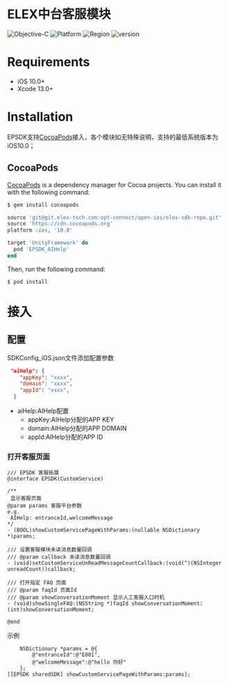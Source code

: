 # ELEX中台客服模块
![Objective-C](https://img.shields.io/badge/Objective--C-blue.svg?style=flat)
![Platform](https://img.shields.io/badge/platform-iOS-A1A1A1?style=flat)
![Region](https://img.shields.io/badge/region-CN_|_Oversea-green.svg?style=flat)
![version](https://img.shields.io/badge/iOS-12.0-orange.svg?style=flat)

# Requirements

- iOS 10.0+
- Xcode 13.0+

# Installation

EPSDK支持[CocoaPods](https://cocoapods.org)接入，各个模块如无特殊说明，支持的最低系统版本为iOS10.0；
## CocoaPods
[CocoaPods](http://cocoapods.org) is a dependency manager for Cocoa projects. You can install it with the following command:

```bash
$ gem install cocoapods
```

```ruby
source 'git@git.elex-tech.com:opt-connect/open-ios/elex-sdk-repo.git'
source 'https://cdn.cocoapods.org'
platform :ios, '10.0'

target 'UnityFramework' do
  pod 'EPSDK_AIHelp'
end
```
Then, run the following command:

```bash
$ pod install
```

# 接入
## 配置
SDKConfig_iOS.json文件添加配置参数

```json
 "aiHelp": {
    "appKey": "xxxx",
    "domain": "xxxx",
    "appId": "xxxx",
  }
```

- aiHelp:AIHelp配置
	- appKey:AIHelp分配的APP KEY
	- domain:AIHelp分配的APP DOMAIN
	- appId:AIHelp分配的APP ID

### 打开客服页面
```objc
/// EPSDK 客服拓展
@interface EPSDK(CustomService)

/**
 显示客服页面
@param params 客服平台参数
e.g.
 AIHelp: entranceId,welcomeMessage
*/
- (BOOL)showCustomServicePageWithParams:(nullable NSDictionary *)params;

/// 设置客服模块未读消息数量回调
/// @param callback 未读消息数量回调
- (void)setCustomServiceUnReadMessageCountCallback:(void(^)(NSInteger unreadCount))callback;

/// 打开指定 FAQ 页面
/// @param faqId 页面Id
/// @param showConversationMoment 显示人工客服入口时机
- (void)showSingleFAQ:(NSString *)faqId showConversationMoment:(int)showConversationMoment;

@end

```

示例
```objc
    NSDictionary *params = @{
        @"entranceId":@"E001",
        @"welcomeMessage":@"hello 你好"
    };
[[EPSDK sharedSDK] showCustomServicePageWithParams:params];
```


